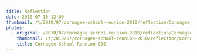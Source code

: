 ```yaml
---
title: Reflection
date: 2010-07-16 12:00
thumbnail: /t/2010/07/cornagee-school-reunion-2010/reflection/Cornagee-School-Reunion-006.jpg
photos:
  - original: /2010/07/cornagee-school-reunion-2010/reflection/Cornagee-School-Reunion-006.jpg
    thumbnail: /t/2010/07/cornagee-school-reunion-2010/reflection/Cornagee-School-Reunion-006.jpg
    title: Cornagee-School-Reunion-006
---
```

